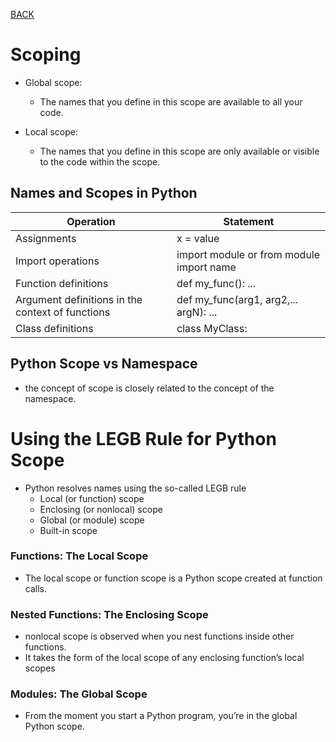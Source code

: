 [BACK](https://abdullahmou.github.io/reading-notes/)

# Scoping

* Global scope:
  * The names that you define in this scope are available to all your code.

* Local scope:
  *  The names that you define in this scope are only available or visible to the code within the scope.

## Names and Scopes in Python


|Operation	|Statement|
|---------------|-----------------|
|Assignments|	x = value|
|Import operations	|import module or from module import name|
|Function definitions|	def my_func(): ...|
|Argument definitions in the context of functions|	def my_func(arg1, arg2,... argN): ...
|Class definitions|	class MyClass:|

## Python Scope vs Namespace

*  the concept of scope is closely related to the concept of the namespace.

# Using the LEGB Rule for Python Scope

* Python resolves names using the so-called LEGB rule
  * Local (or function) scope
  * Enclosing (or nonlocal) scope
  * Global (or module) scope
  * Built-in scope

### Functions: The Local Scope
  
* The local scope or function scope is a Python scope created at function calls.  

### Nested Functions: The Enclosing Scope

*  nonlocal scope is observed when you nest functions inside other functions.
*  It takes the form of the local scope of any enclosing function’s local scopes

### Modules: The Global Scope

* From the moment you start a Python program, you’re in the global Python scope.

